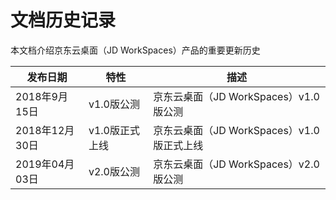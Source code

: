 # 文档历史记录

本文档介绍京东云桌面（JD WorkSpaces）产品的重要更新历史<br>

| 发布日期       | 特性     | 描述                                  |
|----------------|----------|---------------------------------------|
| 2018年9月15日  | v1.0版公测     | 京东云桌面（JD WorkSpaces）v1.0版公测 |
| 2018年12月30日 | v1.0版正式上线 | 京东云桌面（JD WorkSpaces）v1.0版正式上线 |
| 2019年04月03日 | v2.0版公测  | 京东云桌面（JD WorkSpaces）v2.0版公测  |
